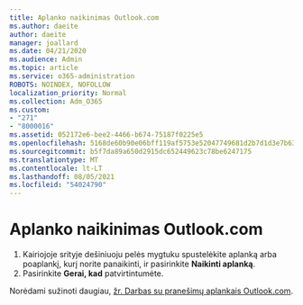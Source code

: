 ```yaml
---
title: Aplanko naikinimas Outlook.com
ms.author: daeite
author: daeite
manager: joallard
ms.date: 04/21/2020
ms.audience: Admin
ms.topic: article
ms.service: o365-administration
ROBOTS: NOINDEX, NOFOLLOW
localization_priority: Normal
ms.collection: Adm_O365
ms.custom:
- "271"
- "8000016"
ms.assetid: 052172e6-bee2-4466-b674-75187f0225e5
ms.openlocfilehash: 5168de60b90e06bff119af5753e52047749681d2b7d1d3e7b632afe5607713a2
ms.sourcegitcommit: b5f7da89a650d2915dc652449623c78be6247175
ms.translationtype: MT
ms.contentlocale: lt-LT
ms.lasthandoff: 08/05/2021
ms.locfileid: "54024790"
---
```

# <a name="delete-a-folder-in-outlookcom"></a>Aplanko naikinimas Outlook.com

1. Kairiojoje srityje dešiniuoju pelės mygtuku spustelėkite aplanką arba poaplankį, kurį norite panaikinti, ir pasirinkite **Naikinti aplanką**.
2. Pasirinkite **Gerai, kad** patvirtintumėte.

Norėdami sužinoti daugiau, [žr. Darbas su pranešimų aplankais Outlook.com](https://support.office.com/article/6bb0723a-f39f-4a8d-bb3f-fab5dcc2510a?wt.mc_id=Office_Outlook_com_Alchemy).